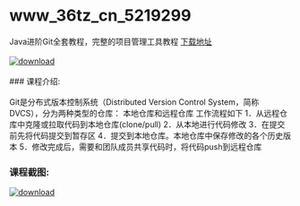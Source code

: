 # www_36tz_cn_5219299
Java进阶Git全套教程，完整的项目管理工具教程
[下载地址](http://www.36tz.cn/article/5219299 "下载地址")
<br/></br>[![download](http://36tz.cn/muke_img/2021_04_3.jpg "下载地址")](http://www.36tz.cn/article/5219299 "下载地址")
<br/></br>### 课程介绍:<br/></br>Git是分布式版本控制系统（Distributed Version Control System，简称 DVCS），分为两种类型的仓库：
本地仓库和远程仓库
工作流程如下
1．从远程仓库中克隆或拉取代码到本地仓库(clone/pull)
2．从本地进行代码修改
3．在提交前先将代码提交到暂存区
4．提交到本地仓库。本地仓库中保存修改的各个历史版本
5．修改完成后，需要和团队成员共享代码时，将代码push到远程仓库

### 课程截图:
[![download](http://36tz.cn/muke_img/2021_04_2-1.png "下载地址")](http://www.36tz.cn/article/5219299 "下载地址")
